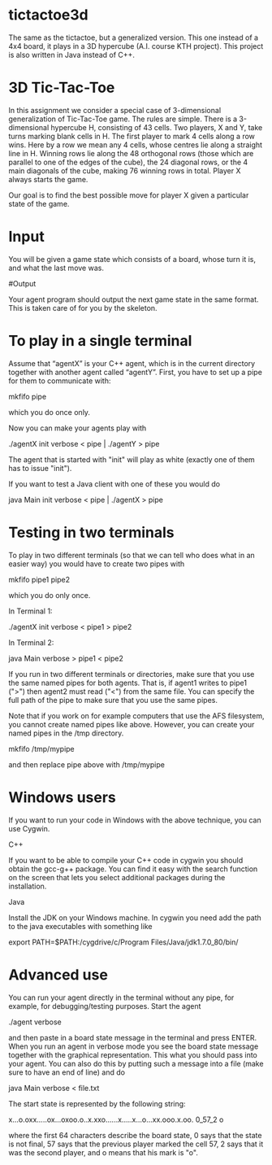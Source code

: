 # tictactoe3d
The same as the tictactoe, but a generalized version. This one instead of a 4x4 board, it plays in a 3D hypercube (A.I. course KTH project).
This project is also written in Java instead of C++.

# 3D Tic-Tac-Toe

In this assignment we consider a special case of 3-dimensional generalization of Tic-Tac-Toe game. The rules are simple. There is a 3-dimensional hypercube H, consisting of 43 cells. Two players, X and Y, take turns marking blank cells in H. The first player to mark 4 cells along a row wins. Here by a row we mean any 4 cells, whose centres lie along a straight line in H. Winning rows lie along the 48 orthogonal rows (those which are parallel to one of the edges of the cube), the 24 diagonal rows, or the 4 main diagonals of the cube, making 76 winning rows in total. Player X always starts the game.

Our goal is to find the best possible move for player X given a particular state of the game.

# Input

You will be given a game state which consists of a board, whose turn it is, and what the last move was.

#Output

Your agent program should output the next game state in the same format. This is taken care of for you by the skeleton.

# To play in a single terminal

Assume that “agentX” is your C++ agent, which is in the current directory together with another agent called “agentY”. First, you have to set up a pipe for them to communicate with:

mkfifo pipe

which you do once only.

Now you can make your agents play with

./agentX init verbose < pipe | ./agentY > pipe

The agent that is started with "init" will play as white (exactly one of them has to issue "init").

If you want to test a Java client with one of these you would do

java Main init verbose < pipe | ./agentX > pipe

# Testing in two terminals

To play in two different terminals (so that we can tell who does what in an easier way) you would have to create two pipes with

mkfifo pipe1 pipe2

which you do only once.

In Terminal 1:

./agentX init verbose < pipe1 > pipe2

In Terminal 2:

java Main verbose > pipe1 < pipe2

If you run in two different terminals or directories, make sure that you use the same named pipes for both agents. That is, if agent1 writes to pipe1 (">") then agent2 must read ("<") from the same file. You can specify the full path of the pipe to make sure that you use the same pipes.

Note that if you work on for example computers that use the AFS filesystem, you cannot create named pipes like above. However, you can create your named pipes in the /tmp directory.

mkfifo /tmp/mypipe

and then replace pipe above with /tmp/mypipe

# Windows users

If you want to run your code in Windows with the above technique, you can use Cygwin.

C++

If you want to be able to compile your C++ code in cygwin you should obtain the gcc-g++ package. You can find it easy with the search function on the screen that lets you select additional packages during the installation.

Java

Install the JDK on your Windows machine. In cygwin you need add the path to the java executables with something like

export PATH=\$PATH:/cygdrive/c/Program Files/Java/jdk1.7.0\_80/bin/

# Advanced use

You can run your agent directly in the terminal without any pipe, for example, for debugging/testing purposes. Start the agent

./agent verbose

and then paste in a board state message in the terminal and press ENTER. When you run an agent in verbose mode you see the board state message together with the graphical representation. This what you should pass into your agent. You can also do this by putting such a message into a file (make sure to have an end of line) and do

java Main verbose < file.txt

The start state is represented by the following string:

 x...o.oxx.....ox...oxoo.o..x.xxo......x.....x...o...xx.ooo.x.oo. 0_57_2 o

where the first 64 characters describe the board state, 0 says that the state is not final, 57 says that the previous player marked the cell 57, 2 says that it was the second player, and o means that his mark is "o".
